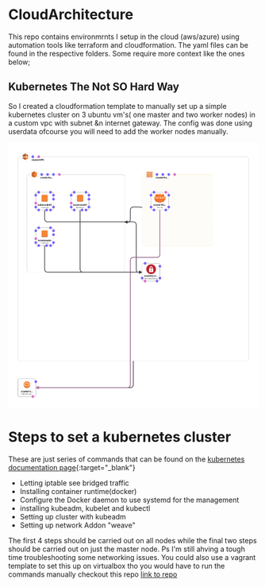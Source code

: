 # CloudArchitecture
This repo contains environmrnts I setup in the cloud (aws/azure) using automation tools like  terraform and cloudformation.
The yaml files can be found in the respective folders. Some require more context like the ones below;

## Kubernetes The Not SO Hard Way
So I created a cloudformation template to manually set up a simple kubernetes cluster on 3 ubuntu vm's( one master and two worker nodes) in a custom vpc with subnet &n internet gateway. The config was done using userdata ofcourse you will need to add the worker nodes manually.


![Photo](/aws/thenotsohardway.png)

# Steps to set a kubernetes cluster
These are just series of commands that can be found on the [kubernetes documentation page](https://kubernetes.io/docs/setup/production-environment/tools/kubeadm/install-kubeadm/){:target="_blank"}
* Letting iptable see bridged traffic
* Installing container runtime(docker)
* Configure the Docker daemon to use systemd for the management
* installing kubeadm, kubelet and kubectl
* Setting up cluster with kubeadm
* Setting up network Addon "weave"

The first 4 steps should be carried out on all nodes while the final two steps should be carried out on just the master node.
Ps I'm  still ahving a tough time troubleshooting some networking issues. You could also use a vagrant template to set this up on virtualbox tho you would have to run the commands manually checkout this repo [link to repo](https://github.com/goekezie/certified-kubernetes-administrator-course) 
